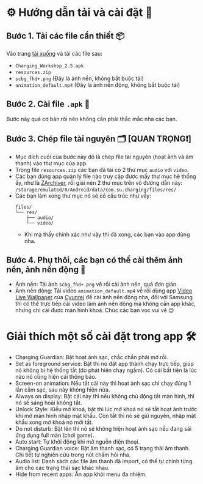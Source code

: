 # ⚙️ Hướng dẫn tải và cài đặt 🔧

## Bước 1. Tải các file cần thiết 📦

Vào trang [tải xuống](https://github.com/YunyiKovsha/Charging_Workshop/releases) và tải các file sau:
- `Charging_Workshop_2.5.apk`
- `resources.zip`
- `scbg_fhd+.png` (Đây là ảnh nền, không bắt buộc tải)
- `animation_default.mp4` (Đây là ảnh nền động, không bắt buộc tải)

## Bước 2. Cài file `.apk` 📲

Bước này quá cơ bản rồi nên không cần phải thắc mắc nha các bạn.

## Bước 3. Chép file tài nguyên 🗂️ [QUAN TRỌNG❗] 

- Mục đích cuối của bước này đó là chép file tài nguyên (hoạt ảnh và âm thanh) vào thư mục của app.
- Trong file `resources.zip` các bạn đã tải có 2 thư mục `audio` với `video`.
- Các bạn dùng app quản lý file nào truy cập được mấy thư mục hệ thống ấy, như là [ZArchiver](https://play.google.com/store/apps/details?id=ru.zdevs.zarchiver), rồi giải nén 2 thư mục trên vô đường dẫn này:
  `/storage/emulated/0/Android/data/com.su.charging/files/res/`
- Các bạn làm xong thư mục nó sẽ có cấu trúc như vầy:
  ```
  files/
  └── res/
      ├── audio/
      └── video/
  ```
  - Khi mà thấy chính xác như vậy thì đã xong, các bạn vào app dùng nha.

## Bước 4. Phụ thôi, các bạn có thể cài thêm ảnh nền, ảnh nền động 🎉

- Ảnh nền: Tải ảnh `scbg_fhd+.png` về rồi cài ảnh nền, quá đơn giản.
- Ảnh nền động: Tải video `animation_default.mp4` về rồi dùng app [Video Live Wallpaper](https://github.com/cyunrei/Video-Live-Wallpaper) của [Cyunrei](https://github.com/cyunrei) để cài ảnh nền động nha, đối với Samsung thì có thể trực tiếp cài video làm ảnh nền động mà không cần app khác, nhưng chỉ cài được màn hình khoá.
Chúc các bạn vọc vui vẻ 😉

# Giải thích một số cài đặt trong app 🛠

- Charging Guardian: Bật hoạt ảnh sạc, chắc chắn phải mở rồi.
- Set as foreground service: Bật thì nó đặt app thành chạy trực tiếp, giúp nó không bị hệ thống tắt (do phát hiện chạy ngầm). Có cái bất tiện là lúc nào nó cũng hiện cái thông báo.
- Screen-on animation: Nếu tắt cái này thì hoạt ảnh sạc chỉ chạy đúng 1 lần cắm sạc, sau này không hiện nữa.
- Always on display: Bật cái này thì nếu không chủ động tắt màn hình, thì nó sẽ sáng hoài không tắt.
- Unlock Style: Kiểu mở khoá, bật thì lúc mở khoá nó sẽ tắt hoạt ảnh trước khi mở màn hình nhập mật khẩu. Còn tắt thì nó sẽ giữ nguyên, nhập mật khẩu xong mở khoá nó mới tắt.
- Do not disturb: Bật lên thì nó sẽ không hiện hoạt ảnh sạc nếu đang sài ứng dụng full màn (chơi game).
- Auto start: Tự khởi động khi mở nguồn điện thoại.
- Charging Guardian voice: Bật âm thanh sạc, có 5 trạng thái âm thanh. Chi tiết tự nghiên cứu trong nút chấm hỏi nha.
- Audio list: Danh sách các file âm thanh đã import, có thể tự chỉnh từng âm cho các trạng thái sạc khác nhau.
- Hide from recent apps: Ẩn app khỏi menu đa nhiệm.
